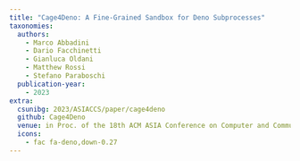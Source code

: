 ```yaml
---
title: "Cage4Deno: A Fine-Grained Sandbox for Deno Subprocesses"
taxonomies:
  authors:
    - Marco Abbadini
    - Dario Facchinetti
    - Gianluca Oldani
    - Matthew Rossi
    - Stefano Paraboschi
  publication-year:
    - 2023
extra:
  csunibg: 2023/ASIACCS/paper/cage4deno
  github: Cage4Deno
  venue: in Proc. of the 18th ACM ASIA Conference on Computer and Communications Security (ASIACCS), Melbourne, Australia, July 10-14, 2023
  icons:
    - fac fa-deno,down-0.27
---
```

